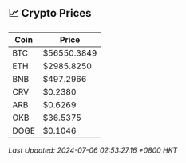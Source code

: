 ## 📈 Crypto Prices

| Coin | Price |
| ---- | ----- |
| BTC | $56550.3849 |
| ETH | $2985.8250 |
| BNB | $497.2966 |
| CRV | $0.2380 |
| ARB | $0.6269 |
| OKB | $36.5375 |
| DOGE | $0.1046 |

_Last Updated: 2024-07-06 02:53:27.16 +0800 HKT_